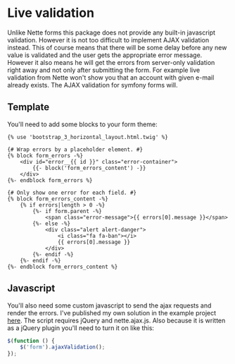Live validation
====

Unlike Nette forms this package does not provide any built-in javascript validation. However it is not too difficult to implement AJAX validation instead. This of course means that there will be some delay before any new value is validated and the user gets the appropriate error message. However it also means he will get the errors from server-only validation right away and not only after submitting the form. For example live validation from Nette won't show you that an account with given e-mail already exists. The AJAX validation for symfony forms will.

Template
----

You'll need to add some blocks to your form theme:

```
{% use 'bootstrap_3_horizontal_layout.html.twig' %}

{# Wrap errors by a placeholder element. #}
{% block form_errors -%}
    <div id="error__{{ id }}" class="error-container">
        {{- block('form_errors_content') -}}
    </div>
{%- endblock form_errors %}

{# Only show one error for each field. #}
{% block form_errors_content -%}
    {% if errors|length > 0 -%}
        {%- if form.parent -%}
            <span class="error-message">{{ errors[0].message }}</span>
        {%- else -%}
            <div class="alert alert-danger">
                <i class="fa fa-ban"></i>
                {{ errors[0].message }}
            </div>
        {%- endif -%}
    {%- endif -%}
{%- endblock form_errors_content %}
```

Javascript
----

You'll also need some custom javascript to send the ajax requests and render the errors. I've published my own solution in the example project [here](https://github.com/enumag/arachne-forms-example/blob/master/www/resources/validation.js). The script requires jQuery and nette.ajax.js. Also because it is written as a jQuery plugin you'll need to turn it on like this:

```js
$(function () {
    $('form').ajaxValidation();
});
```
